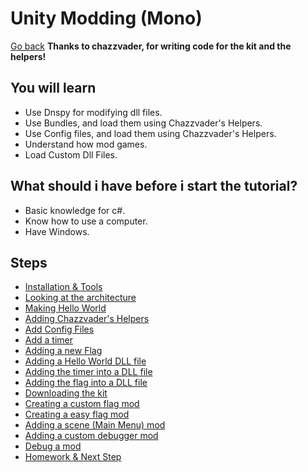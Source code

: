 # Unity Modding (Mono)
[Go back](https://github.com/bamsestudio/Tutorials/)
**Thanks to chazzvader, for writing code for the kit and the helpers!**

## You will learn
- Use Dnspy for modifying dll files.
- Use Bundles, and load them using Chazzvader's Helpers.
- Use Config files, and load them using Chazzvader's Helpers.
- Understand how mod games.
- Load Custom Dll Files.

## What should i have before i start the tutorial?
- Basic knowledge for c#.
- Know how to use a computer.
- Have Windows.

## Steps
- [Installation & Tools](https://github.com/bamsestudio/Tutorials/blob/main/unity/modding/Installation_Tools.md)
- [Looking at the architecture](https://github.com/bamsestudio/Tutorials/blob/main/unity/modding/Looking_Architecture.md)
- [Making Hello World](https://github.com/bamsestudio/Tutorials/blob/main/unity/modding/Hello_World.md)
- [Adding Chazzvader's Helpers](https://github.com/bamsestudio/Tutorials/blob/main/unity/modding/Chazzvader_Helpers.md)
- [Add Config Files]()
- [Add a timer]()
- [Adding a new Flag]()
- [Adding a Hello World DLL file]()
- [Adding the timer into a DLL file]()
- [Adding the flag into a DLL file]()
- [Downloading the kit]()
- [Creating a custom flag mod]()
- [Creating a easy flag mod]()
- [Adding a scene (Main Menu) mod]()
- [Adding a custom debugger mod]()
- [Debug a mod]()
- [Homework & Next Step]()